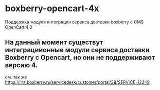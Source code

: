 # boxberry-opencart-4x
Поддержка модуля интеграции сервиса дсотавки boxberry с CMS  OpenCart 4.0

## На данный момент существут интеграциионные модули сервиса доставки Boxberry с Opencart, но они не поддерживают версию 4.
см. так же https://jira.boxberry.ru/servicedesk/customer/portal/38/SERVICE-12249
